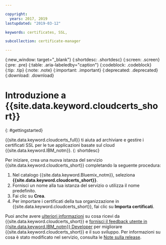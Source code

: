 ```yaml
---

copyright:
  years: 2017, 2019
lastupdated: "2019-03-12"

keywords: certificates, SSL, 

subcollection: certificate-manager

---
```


{:new_window: target="_blank"}
{:shortdesc: .shortdesc}
{:screen: .screen}
{:pre: .pre}
{:table: .aria-labeledby="caption"}
{:codeblock: .codeblock}
{:tip: .tip}
{:note: .note}
{:important: .important}
{:deprecated: .deprecated}
{:download: .download}

# Introduzione a {{site.data.keyword.cloudcerts_short}}
{: #gettingstarted}

{{site.data.keyword.cloudcerts_full}} ti aiuta ad archiviare e gestire i certificati SSL per le tue applicazioni basate sul cloud {{site.data.keyword.IBM_notm}}.
{: shortdesc}

Per iniziare, crea una nuova istanza del servizio {{site.data.keyword.cloudcerts_short}} completando la seguente procedura:

1. Nel catalogo {{site.data.keyword.Bluemix_notm}}, seleziona **{{site.data.keyword.cloudcerts_short}}**.
2. Fornisci un nome alla tua istanza del servizio o utilizza il nome predefinito.
3. Fai clic su **Crea**.
4. Per importare i certificati della tua organizzazione in {{site.data.keyword.cloudcerts_short}}, fai clic su **Importa certificati**.  

Puoi anche avere [ulteriori informazioni](/docs/services/certificate-manager?topic=certificate-manager-about-certificate-manager#about-certificate-manager) su cosa ricevi da {{site.data.keyword.cloudcerts_short}} e [fornisci il feedback utente in {{site.data.keyword.IBM_notm}} Developer](/docs/services/certificate-manager?topic=certificate-manager-troubleshooting#getting-help-and-support) per migliorare {{site.data.keyword.cloudcerts_short}} e il suo sviluppo. Per informazioni su cosa è stato modificato nel servizio, consulta le [Note sulla release](/docs/services/certificate-manager?topic=certificate-manager-release-notes#release-notes).
